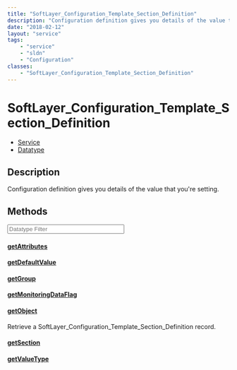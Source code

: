 ```yaml
---
title: "SoftLayer_Configuration_Template_Section_Definition"
description: "Configuration definition gives you details of the value that you're setting."
date: "2018-02-12"
layout: "service"
tags:
    - "service"
    - "sldn"
    - "Configuration"
classes:
    - "SoftLayer_Configuration_Template_Section_Definition"
---
```

# SoftLayer_Configuration_Template_Section_Definition
<div id='service-datatype'>
    <ul id='sldn-reference-tabs'>
    <li id='service'> <a href='/reference/services/SoftLayer_Configuration_Template_Section_Definition' >Service</a></li>    <li id='datatype'> <a href='/reference/datatypes/SoftLayer_Configuration_Template_Section_Definition' >Datatype</a></li>
    </ul>
</div>

## Description
Configuration definition gives you details of the value that you're setting. 



        
<div id="properties" class="content service-content">

## Methods

<div class="view-filters">
    <div class="clearfix">
        <div class="search-input-box">
            <input placeholder="Datatype Filter" onkeyup="titleSearch(inputId='edit-combine', divId='method-div', elementClass='method-row')" 
                type="text" id="edit-combine" value="" size="30" maxlength="128" class="form-text">
        </div>
    </div>
</div>

#### [getAttributes](/reference/services/SoftLayer_Configuration_Template_Section_Definition/getAttributes)


#### [getDefaultValue](/reference/services/SoftLayer_Configuration_Template_Section_Definition/getDefaultValue)


#### [getGroup](/reference/services/SoftLayer_Configuration_Template_Section_Definition/getGroup)


#### [getMonitoringDataFlag](/reference/services/SoftLayer_Configuration_Template_Section_Definition/getMonitoringDataFlag)


#### [getObject](/reference/services/SoftLayer_Configuration_Template_Section_Definition/getObject)
Retrieve a SoftLayer_Configuration_Template_Section_Definition record.

#### [getSection](/reference/services/SoftLayer_Configuration_Template_Section_Definition/getSection)


#### [getValueType](/reference/services/SoftLayer_Configuration_Template_Section_Definition/getValueType)


</div>

